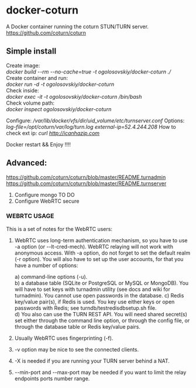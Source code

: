docker-coturn
=============

A Docker container running the coturn STUN/TURN server.
https://github.com/coturn/coturn

## Simple install

Create image:  
*docker build --rm --no-cache=true -t ogolosovskiy/docker-coturn ./*  
Create container and run:  
*docker run -d -t ogolosovskiy/docker-coturn*  
Check inside:  
*docker exec -it -t ogolosovskiy/docker-coturn /bin/bash*  
Check volume path:  
*docker inspect ogolosovskiy/docker-coturn*  
  
Configure:
*/var/lib/docker/vfs/dir/_uid_volume_/etc/turnserver.conf*
Options:
*log-file=/opt/coturn/var/log/turn.log*
*external-ip=52.4.244.208*
How to check ext ip:
*curl http://icanhazip.com*

Docker restart && Enjoy !!!!

## Advanced:

https://github.com/coturn/coturn/blob/master/README.turnadmin
https://github.com/coturn/coturn/blob/master/README.turnserver

 1. Configure mongo TO DO 
 2. Configure WebRTC secure

### WEBRTC USAGE

This is a set of notes for the WebRTC users:

1) WebRTC uses long-term authentication mechanism, so you have to use -a 
option (or --lt-cred-mech). WebRTC relaying will not work with anonymous
access. With -a option, do not forget to set the 
default realm (-r option). You will also have to set up the user accounts, 
for that you have a number of options:

    a) command-line options (-u).    
    b) a database table (SQLite or PostgreSQL or MySQL or MongoDB). You will have to 
    set keys with turnadmin utility (see docs and wiki for turnadmin). 
    You cannot use open passwords in the database.
    c) Redis key/value pair(s), if Redis is used. You key use either keys or 
    open passwords with Redis; see turndb/testredisdbsetup.sh file.  
    d) You also can use the TURN REST API. You will need shared secret(s) set
    either through the command line option, or through the config file, or through
    the database table or Redis key/value pairs.  

2) Usually WebRTC uses fingerprinting (-f).
3) -v option may be nice to see the connected clients.
4) -X is needed if you are running your TURN server behind a NAT.
5) --min-port and --max-port may be needed if you want to limit the relay endpoints ports 
number range.

